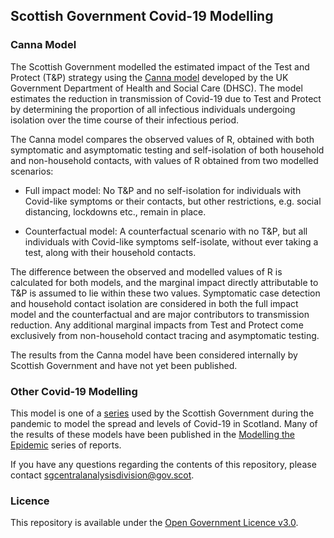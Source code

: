
## Scottish Government Covid-19 Modelling

### Canna Model

The Scottish Government modelled the estimated impact of the Test and
Protect (T\&P) strategy using the [Canna
model](https://www.gov.uk/government/publications/the-canna-model)
developed by the UK Government Department of Health and Social Care
(DHSC). The model estimates the reduction in transmission of Covid-19
due to Test and Protect by determining the proportion of all infectious
individuals undergoing isolation over the time course of their
infectious period.

The Canna model compares the observed values of R, obtained with both
symptomatic and asymptomatic testing and self-isolation of both
household and non-household contacts, with values of R obtained from two
modelled scenarios:

  - Full impact model: No T\&P and no self-isolation for individuals
    with Covid-like symptoms or their contacts, but other restrictions,
    e.g. social distancing, lockdowns etc., remain in place.

  - Counterfactual model: A counterfactual scenario with no T\&P, but
    all individuals with Covid-like symptoms self-isolate, without ever
    taking a test, along with their household contacts.

The difference between the observed and modelled values of R is
calculated for both models, and the marginal impact directly
attributable to T\&P is assumed to lie within these two values.
Symptomatic case detection and household contact isolation are
considered in both the full impact model and the counterfactual and are
major contributors to transmission reduction. Any additional marginal
impacts from Test and Protect come exclusively from non-household
contact tracing and asymptomatic testing.

The results from the Canna model have been considered internally by
Scottish Government and have not yet been published.

### Other Covid-19 Modelling

This model is one of a
[series](https://github.com/search?q=topic%3Ac19-modelling+org%3ADataScienceScotland+fork%3Atrue)
used by the Scottish Government during the pandemic to model the spread
and levels of Covid-19 in Scotland. Many of the results of these models
have been published in the [Modelling the
Epidemic](https://www.gov.scot/collections/coronavirus-covid-19-modelling-the-epidemic/)
series of reports.

If you have any questions regarding the contents of this repository,
please contact <sgcentralanalysisdivision@gov.scot>.

### Licence

This repository is available under the [Open Government Licence
v3.0](http://www.nationalarchives.gov.uk/doc/open-government-licence/version/3/).
